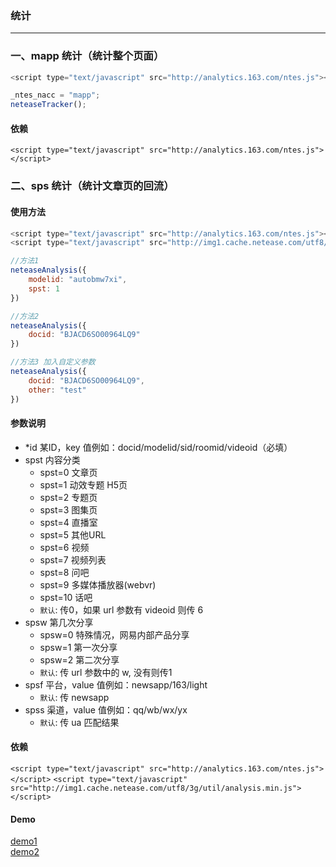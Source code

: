 ### 统计

-------------------------
### 一、mapp 统计（统计整个页面）

```js
<script type="text/javascript" src="http://analytics.163.com/ntes.js"></script>

_ntes_nacc = "mapp";
neteaseTracker();

```

#### 依赖
`<script type="text/javascript" src="http://analytics.163.com/ntes.js"></script>`

### 二、sps 统计（统计文章页的回流）

#### 使用方法

```js
<script type="text/javascript" src="http://analytics.163.com/ntes.js"></script>
<script type="text/javascript" src="http://img1.cache.netease.com/utf8/3g/util/analysis.min.js"></script>

//方法1
neteaseAnalysis({
    modelid: "autobmw7xi",
    spst: 1
})

//方法2
neteaseAnalysis({ 
    docid: "BJACD6SO00964LQ9"
})

//方法3 加入自定义参数 
neteaseAnalysis({ 
    docid: "BJACD6SO00964LQ9", 
    other: "test"
})

```

#### 参数说明
* *id   某ID，key 值例如：docid/modelid/sid/roomid/videoid（必填）
* spst  内容分类
    - spst=0 文章页 
    - spst=1 动效专题 H5页
    - spst=2 专题页
    - spst=3 图集页
    - spst=4 直播室
    - spst=5 其他URL
    - spst=6 视频
    - spst=7 视频列表
    - spst=8 问吧
    - spst=9 多媒体播放器(webvr)
    - spst=10 话吧
    - `默认`: 传0，如果 url 参数有 videoid 则传 6
* spsw  第几次分享 
    - spsw=0 特殊情况，网易内部产品分享
    - spsw=1 第一次分享
    - spsw=2 第二次分享
    - `默认`: 传 url 参数中的 w, 没有则传1
* spsf  平台，value 值例如：newsapp/163/light
    - `默认`: 传 newsapp
* spss  渠道，value 值例如：qq/wb/wx/yx
    - `默认`: 传 ua 匹配结果

#### 依赖
`<script type="text/javascript" src="http://analytics.163.com/ntes.js"></script>`
`<script type="text/javascript" src="http://img1.cache.netease.com/utf8/3g/util/analysis.min.js"></script>`

#### Demo
[demo1](http://f2e.developer.163.com/dizhang/analysis/)<br>
[demo2](http://f2e.developer.163.com/dizhang/analysis/?videoid=123&w=9)


